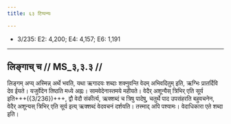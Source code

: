 ```yaml
---
title: ६३ टिप्पन्यः

---
```

- 3/235: E2: 4,200; E4: 4,157; E6: 1,191

____________________________________________


## लिङ्गाच् च // MS_३,३.३ //

लिङ्गम् अप्य् अस्मिन्न् अर्थे भवति, यथा ऋगादयः शब्दाः शक्नुवन्ति वेदम् अभिवदितुम् इति, ऋग्भिः प्रातर्दिवि देव ईयते। यजुर्वेदेन तिष्ठति मध्ये अह्नः। सामवेदेनास्तमये महीयते। वेदैर् अशून्यैस् त्रिभिर् एति सूर्य इति+++({3/236})+++, द्वौ वेदौ संकीर्त्य, ऋक्शब्दं च त्रिषु पादेषु, चतुर्थे पाद उपसंहरति बहुवचनेन, वेदैर् अशून्यस् त्रिभिर् एति सूर्य इत्य् ऋक्शब्दं वेदवचनं दर्शयति। तस्माद् अपि पश्यामः। वेदाधिकारा एते शब्दा इति।
